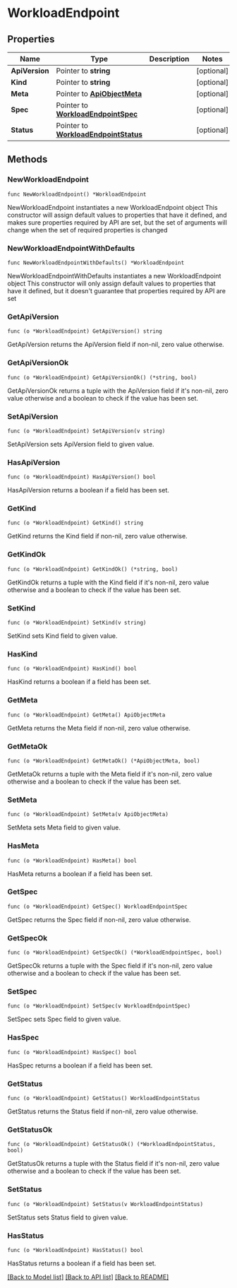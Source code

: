 # WorkloadEndpoint

## Properties

Name | Type | Description | Notes
------------ | ------------- | ------------- | -------------
**ApiVersion** | Pointer to **string** |  | [optional] 
**Kind** | Pointer to **string** |  | [optional] 
**Meta** | Pointer to [**ApiObjectMeta**](apiObjectMeta.md) |  | [optional] 
**Spec** | Pointer to [**WorkloadEndpointSpec**](workloadEndpointSpec.md) |  | [optional] 
**Status** | Pointer to [**WorkloadEndpointStatus**](workloadEndpointStatus.md) |  | [optional] 

## Methods

### NewWorkloadEndpoint

`func NewWorkloadEndpoint() *WorkloadEndpoint`

NewWorkloadEndpoint instantiates a new WorkloadEndpoint object
This constructor will assign default values to properties that have it defined,
and makes sure properties required by API are set, but the set of arguments
will change when the set of required properties is changed

### NewWorkloadEndpointWithDefaults

`func NewWorkloadEndpointWithDefaults() *WorkloadEndpoint`

NewWorkloadEndpointWithDefaults instantiates a new WorkloadEndpoint object
This constructor will only assign default values to properties that have it defined,
but it doesn't guarantee that properties required by API are set

### GetApiVersion

`func (o *WorkloadEndpoint) GetApiVersion() string`

GetApiVersion returns the ApiVersion field if non-nil, zero value otherwise.

### GetApiVersionOk

`func (o *WorkloadEndpoint) GetApiVersionOk() (*string, bool)`

GetApiVersionOk returns a tuple with the ApiVersion field if it's non-nil, zero value otherwise
and a boolean to check if the value has been set.

### SetApiVersion

`func (o *WorkloadEndpoint) SetApiVersion(v string)`

SetApiVersion sets ApiVersion field to given value.

### HasApiVersion

`func (o *WorkloadEndpoint) HasApiVersion() bool`

HasApiVersion returns a boolean if a field has been set.

### GetKind

`func (o *WorkloadEndpoint) GetKind() string`

GetKind returns the Kind field if non-nil, zero value otherwise.

### GetKindOk

`func (o *WorkloadEndpoint) GetKindOk() (*string, bool)`

GetKindOk returns a tuple with the Kind field if it's non-nil, zero value otherwise
and a boolean to check if the value has been set.

### SetKind

`func (o *WorkloadEndpoint) SetKind(v string)`

SetKind sets Kind field to given value.

### HasKind

`func (o *WorkloadEndpoint) HasKind() bool`

HasKind returns a boolean if a field has been set.

### GetMeta

`func (o *WorkloadEndpoint) GetMeta() ApiObjectMeta`

GetMeta returns the Meta field if non-nil, zero value otherwise.

### GetMetaOk

`func (o *WorkloadEndpoint) GetMetaOk() (*ApiObjectMeta, bool)`

GetMetaOk returns a tuple with the Meta field if it's non-nil, zero value otherwise
and a boolean to check if the value has been set.

### SetMeta

`func (o *WorkloadEndpoint) SetMeta(v ApiObjectMeta)`

SetMeta sets Meta field to given value.

### HasMeta

`func (o *WorkloadEndpoint) HasMeta() bool`

HasMeta returns a boolean if a field has been set.

### GetSpec

`func (o *WorkloadEndpoint) GetSpec() WorkloadEndpointSpec`

GetSpec returns the Spec field if non-nil, zero value otherwise.

### GetSpecOk

`func (o *WorkloadEndpoint) GetSpecOk() (*WorkloadEndpointSpec, bool)`

GetSpecOk returns a tuple with the Spec field if it's non-nil, zero value otherwise
and a boolean to check if the value has been set.

### SetSpec

`func (o *WorkloadEndpoint) SetSpec(v WorkloadEndpointSpec)`

SetSpec sets Spec field to given value.

### HasSpec

`func (o *WorkloadEndpoint) HasSpec() bool`

HasSpec returns a boolean if a field has been set.

### GetStatus

`func (o *WorkloadEndpoint) GetStatus() WorkloadEndpointStatus`

GetStatus returns the Status field if non-nil, zero value otherwise.

### GetStatusOk

`func (o *WorkloadEndpoint) GetStatusOk() (*WorkloadEndpointStatus, bool)`

GetStatusOk returns a tuple with the Status field if it's non-nil, zero value otherwise
and a boolean to check if the value has been set.

### SetStatus

`func (o *WorkloadEndpoint) SetStatus(v WorkloadEndpointStatus)`

SetStatus sets Status field to given value.

### HasStatus

`func (o *WorkloadEndpoint) HasStatus() bool`

HasStatus returns a boolean if a field has been set.


[[Back to Model list]](../README.md#documentation-for-models) [[Back to API list]](../README.md#documentation-for-api-endpoints) [[Back to README]](../README.md)


